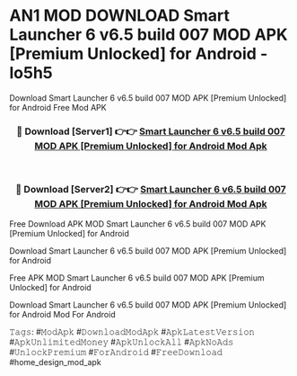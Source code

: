 # AN1 MOD DOWNLOAD Smart Launcher 6 v6.5 build 007 MOD APK [Premium Unlocked] for Android - lo5h5
Download Smart Launcher 6 v6.5 build 007 MOD APK [Premium Unlocked] for Android Free Mod APK

<div align="center">
<h3>🔴 Download [Server1] 👉👉 <a href="https://apk-comot.site?title=Smart_Launcher_6_v6.5_build_007_MOD_APK_[Premium_Unlocked]_for_Android">Smart Launcher 6 v6.5 build 007 MOD APK [Premium Unlocked] for Android Mod Apk</a></h3><br>

<h3>🔴 Download [Server2] 👉👉 <a href="https://apk-comot.site?title=Smart_Launcher_6_v6.5_build_007_MOD_APK_[Premium_Unlocked]_for_Android">Smart Launcher 6 v6.5 build 007 MOD APK [Premium Unlocked] for Android Mod Apk</a></h3>
</div>


Free Download APK MOD Smart Launcher 6 v6.5 build 007 MOD APK [Premium Unlocked] for Android

Download Smart Launcher 6 v6.5 build 007 MOD APK [Premium Unlocked] for Android 

Free APK MOD Smart Launcher 6 v6.5 build 007 MOD APK [Premium Unlocked] for Android 

Download Smart Launcher 6 v6.5 build 007 MOD APK [Premium Unlocked] for Android Mod For Android

𝚃𝚊𝚐𝚜: #𝙼𝚘𝚍𝙰𝚙𝚔 #𝙳𝚘𝚠𝚗𝚕𝚘𝚊𝚍𝙼𝚘𝚍𝙰𝚙𝚔 #𝙰𝚙𝚔𝙻𝚊𝚝𝚎𝚜𝚝𝚅𝚎𝚛𝚜𝚒𝚘𝚗 #𝙰𝚙𝚔𝚄𝚗𝚕𝚒𝚖𝚒𝚝𝚎𝚍𝙼𝚘𝚗𝚎𝚢 #𝙰𝚙𝚔𝚄𝚗𝚕𝚘𝚌𝚔𝙰𝚕𝚕 #𝙰𝚙𝚔𝙽𝚘𝙰𝚍𝚜 #𝚄𝚗𝚕𝚘𝚌𝚔𝙿𝚛𝚎𝚖𝚒𝚞𝚖 #𝙵𝚘𝚛𝙰𝚗𝚍𝚛𝚘𝚒𝚍 #𝙵𝚛𝚎𝚎𝙳𝚘𝚠𝚗𝚕𝚘𝚊𝚍 #home_design_mod_apk